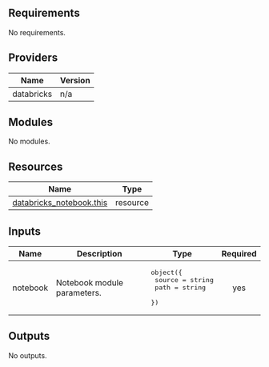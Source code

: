 ## Requirements

No requirements.

## Providers

| Name | Version |
|------|---------|
| databricks | n/a |

## Modules

No modules.

## Resources

| Name | Type |
|------|------|
| [databricks_notebook.this](https://registry.terraform.io/providers/databricks/databricks/latest/docs/resources/notebook) | resource |

## Inputs

| Name | Description | Type | Required |
|------|-------------|------|:--------:|
| notebook | Notebook module parameters. | <pre>object({<br>    source = string<br>    path   = string<br>  })</pre> | yes |

## Outputs

No outputs.
